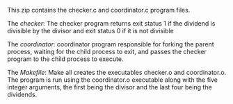 This zip contains the checker.c and coordinator.c program files. 

The *checker*: The checker program returns exit status 1 if the dividend is divisible by the divisor and exit status 0 if it is not divisible

The *coordinator*: coordinator program responsible for forking the parent process, waiting for the child process to exit, and passes the checker program to the child process to execute. 

The *Makefile*: Make all creates the executables checker.o and coordinator.o.  The program is run using the coordinator.o executable along with the five integer arguments, the first being the divisor and the last four being the dividends. 